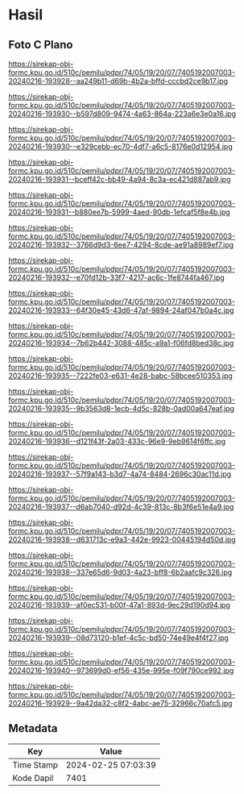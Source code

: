 # Hasil

## Foto C Plano

https://sirekap-obj-formc.kpu.go.id/510c/pemilu/pdpr/74/05/19/20/07/7405192007003-20240216-193928--aa249b11-d69b-4b2a-bffd-cccbd2ce9b17.jpg

https://sirekap-obj-formc.kpu.go.id/510c/pemilu/pdpr/74/05/19/20/07/7405192007003-20240216-193930--b597d809-9474-4a63-864a-223a6e3e0a16.jpg

https://sirekap-obj-formc.kpu.go.id/510c/pemilu/pdpr/74/05/19/20/07/7405192007003-20240216-193930--e329cebb-ec70-4df7-a6c5-8176e0d12954.jpg

https://sirekap-obj-formc.kpu.go.id/510c/pemilu/pdpr/74/05/19/20/07/7405192007003-20240216-193931--bceff42c-bb49-4a94-8c3a-ec421d887ab9.jpg

https://sirekap-obj-formc.kpu.go.id/510c/pemilu/pdpr/74/05/19/20/07/7405192007003-20240216-193931--b880ee7b-5999-4aed-90db-1efcaf5f8e4b.jpg

https://sirekap-obj-formc.kpu.go.id/510c/pemilu/pdpr/74/05/19/20/07/7405192007003-20240216-193932--3766d9d3-6ee7-4294-8cde-ae91a8989ef7.jpg

https://sirekap-obj-formc.kpu.go.id/510c/pemilu/pdpr/74/05/19/20/07/7405192007003-20240216-193932--e70fd12b-33f7-4217-ac6c-1fe8744fa467.jpg

https://sirekap-obj-formc.kpu.go.id/510c/pemilu/pdpr/74/05/19/20/07/7405192007003-20240216-193933--64f30e45-43d6-47af-9894-24af047b0a4c.jpg

https://sirekap-obj-formc.kpu.go.id/510c/pemilu/pdpr/74/05/19/20/07/7405192007003-20240216-193934--7b62b442-3088-485c-a9a1-f06fd8bed38c.jpg

https://sirekap-obj-formc.kpu.go.id/510c/pemilu/pdpr/74/05/19/20/07/7405192007003-20240216-193935--7222fe03-e631-4e28-babc-58bcee510353.jpg

https://sirekap-obj-formc.kpu.go.id/510c/pemilu/pdpr/74/05/19/20/07/7405192007003-20240216-193935--9b3563d8-1ecb-4d5c-828b-0ad00a647eaf.jpg

https://sirekap-obj-formc.kpu.go.id/510c/pemilu/pdpr/74/05/19/20/07/7405192007003-20240216-193936--d121f43f-2a03-433c-96e9-9eb9614f6ffc.jpg

https://sirekap-obj-formc.kpu.go.id/510c/pemilu/pdpr/74/05/19/20/07/7405192007003-20240216-193937--57f9a143-b3d7-4a74-8484-2696c30ac11d.jpg

https://sirekap-obj-formc.kpu.go.id/510c/pemilu/pdpr/74/05/19/20/07/7405192007003-20240216-193937--d6ab7040-d92d-4c39-813c-8b3f6e51e4a9.jpg

https://sirekap-obj-formc.kpu.go.id/510c/pemilu/pdpr/74/05/19/20/07/7405192007003-20240216-193938--d631713c-e9a3-442e-9923-00445194d50d.jpg

https://sirekap-obj-formc.kpu.go.id/510c/pemilu/pdpr/74/05/19/20/07/7405192007003-20240216-193938--337e65d6-9d03-4a23-bff8-6b2aafc9c326.jpg

https://sirekap-obj-formc.kpu.go.id/510c/pemilu/pdpr/74/05/19/20/07/7405192007003-20240216-193939--af0ec531-b00f-47a1-893d-9ec29d190d94.jpg

https://sirekap-obj-formc.kpu.go.id/510c/pemilu/pdpr/74/05/19/20/07/7405192007003-20240216-193939--08d73120-b1ef-4c5c-bd50-74e49e4f4f27.jpg

https://sirekap-obj-formc.kpu.go.id/510c/pemilu/pdpr/74/05/19/20/07/7405192007003-20240216-193940--973699d0-ef56-435e-995e-f09f790ce992.jpg

https://sirekap-obj-formc.kpu.go.id/510c/pemilu/pdpr/74/05/19/20/07/7405192007003-20240216-193929--9a42da32-c8f2-4abc-ae75-32966c70afc5.jpg


## Metadata

| Key        | Value               |
| ---------- | ------------------- |
| Time Stamp | 2024-02-25 07:03:39 |
| Kode Dapil | 7401                |



